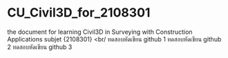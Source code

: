 # CU_Civil3D_for_2108301
the document for learning Civil3D in Surveying with Construction Applications subjet {2108301} <br/
ทดสอบหัดเขียน github 1
ทดสอบหัดเขียน github 2
ทดสอบหัดเขียน github 3
